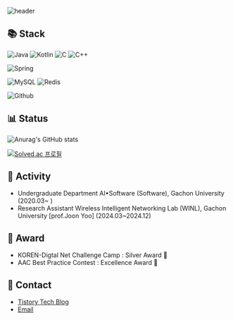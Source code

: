 
![header](https://capsule-render.vercel.app/api?type=waving&color=auto&height=200&section=header&text=RakunKo&fontSize=50&fontColor=FFFFFF&fontAlignY=40&animation=fadeIn)

## 📚 Stack
![Java](https://img.shields.io/badge/%20JAVA%20-FF9A00?style=flat&logo=&logoColor=white)
![Kotlin](https://img.shields.io/badge/%20Kotlin%20-7F52FF?style=flat&logo=Kotlin&logoColor=white)
![C](https://img.shields.io/badge/%20C%20-A8B9CC?style=flat&logo=C&logoColor=white)
![C++](https://img.shields.io/badge/%20C++%20-00599C?style=flat&logo=cplusplus&logoColor=white)

![Spring](https://img.shields.io/badge/%20Spring%20boot%20-6DB33F?style=flat&logo=springboot&logoColor=white)

![MySQL](https://img.shields.io/badge/MySQL-4479A1?style=flat&logo=MySQL&logoColor=white)
![Redis](https://img.shields.io/badge/Redis-FF4438?style=flat&logo=&logoColor=white)

![Github](https://img.shields.io/badge/github-181717?style=flat&logo=github&logoColor=white)

## 📊 Status
![Anurag's GitHub stats](https://github-readme-stats.vercel.app/api?username=RakunKo&show_icons=true&theme=transparent)

[![Solved.ac
프로필](http://mazassumnida.wtf/api/v2/generate_badge?boj=kodari385)](https://solved.ac/{kodari385)

## 📎 Activity
- Undergraduate Department AI•Software (Software), Gachon University (2020.03~ )
- Research Assistant Wireless Intelligent Networking Lab (WINL), Gachon University [prof.Joon Yoo] (2024.03~2024.12)

## 🎉 Award
- KOREN-Digtal Net Challenge Camp : Silver Award 🥈
- AAC Best Practice Contest : Excellence Award 🏅

## 👀 Contact
- [Tistory Tech Blog](https://rakunko.tistory.com/)
- [Email](hgo84064@gmail.com)
